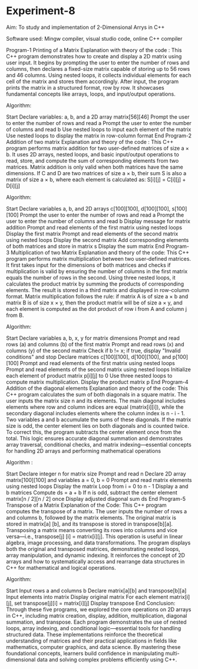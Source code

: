 # Experiment-8
Aim:
To study and implementation of 2-Dimensional Arrys in C++

Software used:
Mingw compiler, visual studio code, online C++ compiler

Program-1 Printing of a Matrix
Explanation with theory of the code : This C++ program demonstrates how to create and display a 2D matrix using user input. It begins by prompting the user to enter the number of rows and columns, then declares a fixed-size matrix capable of storing up to 56 rows and 46 columns. Using nested loops, it collects individual elements for each cell of the matrix and stores them accordingly. After input, the program prints the matrix in a structured format, row by row. It showcases fundamental concepts like arrays, loops, and input/output operations.

Algorithm:

Start
Declare variables: a, b, and a 2D array matrix[56][46]
Prompt the user to enter the number of rows and read a
Prompt the user to enter the number of columns and read b
Use nested loops to input each element of the matrix
Use nested loops to display the matrix in row-column format
End
Program-2 Addition of two matrix
Explanation and theory of the code : This C++ program performs matrix addition for two user-defined matrices of size a × b. It uses 2D arrays, nested loops, and basic input/output operations to read, store, and compute the sum of corresponding elements from two matrices. Matrix addition is only valid when both matrices have the same dimensions. If C and D are two matrices of size a × b, their sum S is also a matrix of size a × b, where each element is calculated as: S[i][j] = C[i][j] + D[i][j]

Algorithm:

Start
Declare variables a, b, and 2D arrays c[100][100], d[100][100], s[100][100]
Prompt the user to enter the number of rows and read a
Prompt the user to enter the number of columns and read b
Display message for matrix addition
Prompt and read elements of the first matrix using nested loops
Display the first matrix
Prompt and read elements of the second matrix using nested loops
Display the second matrix
Add corresponding elements of both matrices and store in matrix s
Display the sum matrix
End
Program-3 Multiplication of two Matrix
Explanation and theory of the code: This C++ program performs matrix multiplication between two user-defined matrices. It first takes input for the dimensions of both matrices and checks if multiplication is valid by ensuring the number of columns in the first matrix equals the number of rows in the second. Using three nested loops, it calculates the product matrix by summing the products of corresponding elements. The result is stored in a third matrix and displayed in row-column format. Matrix multiplication follows the rule: if matrix A is of size a × b and matrix B is of size x × y, then the product matrix will be of size a × y, and each element is computed as the dot product of row i from A and column j from B.

Algorithm:

Start
Declare variables a, b, x, y for matrix dimensions
Prompt and read rows (a) and columns (b) of the first matrix
Prompt and read rows (x) and columns (y) of the second matrix
Check if b != x; if true, display "Invalid conditions" and stop
Declare matrices c[100][100], d[100][100], and p[100][100]
Prompt and read elements of the first matrix using nested loops
Prompt and read elements of the second matrix using nested loops
Initialize each element of product matrix p[i][j] to 0
Use three nested loops to compute matrix multiplication.
Display the product matrix p
End
Program-4 Addition of the diagonal elements
Explanation and theory of the code: This C++ program calculates the sum of both diagonals in a square matrix. The user inputs the matrix size n and its elements. The main diagonal includes elements where row and column indices are equal (matrix[i][i]), while the secondary diagonal includes elements where the column index is n - i - 1. Two variables a and b accumulate the sums of these diagonals. If the matrix size is odd, the center element lies on both diagonals and is counted twice. To correct this, the program subtracts the center element once from the total. This logic ensures accurate diagonal summation and demonstrates array traversal, conditional checks, and matrix indexing—essential concepts for handling 2D arrays and performing mathematical operations

Algorithm :

Start
Declare integer n for matrix size
Prompt and read n
Declare 2D array matrix[100][100] and variables a = 0, b = 0
Prompt and read matrix elements using nested loops
Display the matrix
Loop from i = 0 to n - 1
Display a and b matrices
Compute ds = a + b
If n is odd, subtract the center element matrix[n / 2][n / 2] once
Display adjusted diagonal sum ds
End
Program-5 Transpose of a Matrix
Explanation of the Code: This C++ program computes the transpose of a matrix. The user inputs the number of rows a and columns b, followed by the matrix elements. The original matrix is stored in matrix[a] [b], and its transpose is stored in transpose[b][a]. Transposing a matrix means converting its rows into columns and vice versa—i.e., transpose[j] [i] = matrix[i][j]. This operation is useful in linear algebra, image processing, and data transformations. The program displays both the original and transposed matrices, demonstrating nested loops, array manipulation, and dynamic indexing. It reinforces the concept of 2D arrays and how to systematically access and rearrange data structures in C++ for mathematical and logical operations.

Algorithm:

Start
Input rows a and columns b
Declare matrix[a][b] and transpose[b][a]
Input elements into matrix
Display original matrix
For each element matrix[i][j], set transpose[j][i] = matrix[i][j]
Display transpose
End
Conclusion:
Through these five programs, we explored the core operations on 2D arrays in C++, including matrix creation, display, addition, multiplication, diagonal summation, and transpose. Each program demonstrates the use of nested loops, array indexing, and conditional logic—essential tools for handling structured data. These implementations reinforce the theoretical understanding of matrices and their practical applications in fields like mathematics, computer graphics, and data science. By mastering these foundational concepts, learners build confidence in manipulating multi-dimensional data and solving complex problems efficiently using C++.
